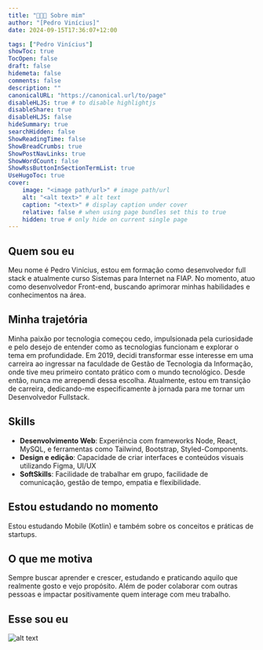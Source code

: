 ```yaml
---
title: "👩🏻‍💻 Sobre mim"
author: "[Pedro Vinícius]"
date: 2024-09-15T17:36:07+12:00

tags: ["Pedro Vinícius"]
showToc: true
TocOpen: false
draft: false
hidemeta: false
comments: false
description: ""
canonicalURL: "https://canonical.url/to/page"
disableHLJS: true # to disable highlightjs
disableShare: true
disableHLJS: false
hideSummary: true
searchHidden: false
ShowReadingTime: false
ShowBreadCrumbs: true
ShowPostNavLinks: true
ShowWordCount: false
ShowRssButtonInSectionTermList: true
UseHugoToc: true
cover:
    image: "<image path/url>" # image path/url
    alt: "<alt text>" # alt text
    caption: "<text>" # display caption under cover
    relative: false # when using page bundles set this to true
    hidden: true # only hide on current single page
---
```



## Quem sou eu

Meu nome é Pedro Vinícius, estou em formação como desenvolvedor full stack e atualmente curso Sistemas para Internet na FIAP. No momento, atuo como desenvolvedor Front-end, buscando aprimorar minhas habilidades e conhecimentos na área.


## Minha trajetória
Minha paixão por tecnologia começou cedo, impulsionada pela curiosidade e pelo desejo de entender como as tecnologias funcionam e explorar o tema em profundidade. Em 2019, decidi transformar esse interesse em uma carreira ao ingressar na faculdade de Gestão de Tecnologia da Informação, onde tive meu primeiro contato prático com o mundo tecnológico. Desde então, nunca me arrependi dessa escolha. Atualmente, estou em transição de carreira, dedicando-me especificamente à jornada para me tornar um Desenvolvedor Fullstack.

## Skills

* **Desenvolvimento Web**: Experiência com frameworks Node, React, MySQL, e ferramentas como Tailwind, Bootstrap, Styled-Components.
* **Design e edição**: Capacidade de criar interfaces e conteúdos visuais utilizando Figma, UI/UX
* **SoftSkills**: Facilidade de trabalhar em grupo, facilidade de comunicação, gestão de tempo, empatia e flexibilidade.

## Estou estudando no momento

Estou estudando Mobile (Kotlin) e também sobre os conceitos e práticas de startups.

## O que me motiva

Sempre buscar aprender e crescer, estudando e praticando aquilo que realmente gosto e vejo propósito. Além de poder colaborar com outras pessoas e impactar positivamente quem interage com meu trabalho.

## Esse sou eu
![alt text](https://i.imgur.com/C5HDy2W.jpeg)
